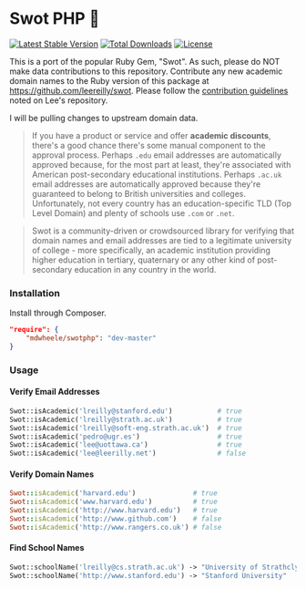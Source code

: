 # Swot PHP :apple:

[![Latest Stable Version](https://poser.pugx.org/mdwheele/swotphp/v/stable.svg)](https://packagist.org/packages/mdwheele/swotphp) [![Total Downloads](https://poser.pugx.org/mdwheele/swotphp/downloads.svg)](https://packagist.org/packages/mdwheele/swotphp) [![License](https://poser.pugx.org/mdwheele/swotphp/license.svg)](https://packagist.org/packages/mdwheele/swotphp)

This is a port of the popular Ruby Gem, "Swot".  As such, please do NOT make data contributions to this repository.
Contribute any new academic domain names to the Ruby version of this package at https://github.com/leereilly/swot.
Please follow the [contribution guidelines](https://github.com/leereilly/swot/blob/master/CONTRIBUTING.md) noted on 
Lee's repository.

I will be pulling changes to upstream domain data.

> If you have a product or service and offer **academic discounts**, there's a good chance there's some manual 
> component to the approval process. Perhaps `.edu` email addresses are automatically approved because, for the most 
> part at least, they're associated with American post-secondary educational institutions. Perhaps `.ac.uk` email 
> addresses are automatically approved because they're guaranteed to belong to British universities and colleges. 
> Unfortunately, not every country has an education-specific TLD (Top Level Domain) and plenty of schools use `.com` 
> or `.net`.

> Swot is a community-driven or crowdsourced library for verifying that domain names and email addresses are tied to 
> a legitimate university of college - more specifically, an academic institution providing higher education in 
> tertiary, quaternary or any other kind of post-secondary education in any country in the world.

### Installation

Install through Composer.

```json
"require": {
    "mdwheele/swotphp": "dev-master"
}
```

### Usage

#### Verify Email Addresses

```php
Swot::isAcademic('lreilly@stanford.edu')           # true
Swot::isAcademic('lreilly@strath.ac.uk')           # true
Swot::isAcademic('lreilly@soft-eng.strath.ac.uk')  # true
Swot::isAcademic('pedro@ugr.es')                   # true
Swot::isAcademic('lee@uottawa.ca')                 # true
Swot::isAcademic('lee@leerilly.net')               # false
```

#### Verify Domain Names

```ruby
Swot::isAcademic('harvard.edu')              # true
Swot::isAcademic('www.harvard.edu')          # true
Swot::isAcademic('http://www.harvard.edu')   # true
Swot::isAcademic('http://www.github.com')    # false
Swot::isAcademic('http://www.rangers.co.uk') # false
```

#### Find School Names

```php
Swot::schoolName('lreilly@cs.strath.ac.uk') -> "University of Strathclyde"
Swot::schoolName('http://www.stanford.edu') -> "Stanford University"
```